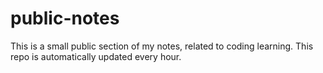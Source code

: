 # public-notes
This is a small public section of my notes, related to coding learning. This repo is automatically updated every hour.
